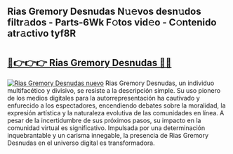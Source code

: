 ## Rias Gremory Desnudas N𝚞𝚎vos desn𝚞dos filtr𝚊dos - Parts-6Wk F𝚘tos vid𝚎o - C𝚘ntenido atr𝚊ctivo tyf8R

# <h2><a href="http://mb0c4d.tromn.icu/?c=Rias+Gremory+Desnudas">🔗👉👉👉 Rias Gremory Desnudas 🔗🔗</a></h2>

[![Rias Gremory Desnudas nuevo](https://i.imgur.com/pEAQMta.gif)](http://mb0c4d.tromn.icu/?c=Rias+Gremory+Desnudas)
Rias Gremory Desnudas, un individuo multifacético y divisivo, se resiste a la descripción simple. Su uso pionero de los medios digitales para la autorrepresentación ha cautivado y enfurecido a los espectadores, encendiendo debates sobre la moralidad, la expresión artística y la naturaleza evolutiva de las comunidades en línea. A pesar de la incertidumbre de sus próximos pasos, su impacto en la comunidad virtual es significativo. Impulsada por una determinación inquebrantable y un carisma innegable, la presencia de Rias Gremory Desnudas en el universo digital es transformadora.
